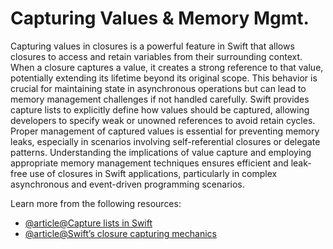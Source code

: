 # Capturing Values & Memory Mgmt.

Capturing values in closures is a powerful feature in Swift that allows closures to access and retain variables from their surrounding context. When a closure captures a value, it creates a strong reference to that value, potentially extending its lifetime beyond its original scope. This behavior is crucial for maintaining state in asynchronous operations but can lead to memory management challenges if not handled carefully. Swift provides capture lists to explicitly define how values should be captured, allowing developers to specify weak or unowned references to avoid retain cycles. Proper management of captured values is essential for preventing memory leaks, especially in scenarios involving self-referential closures or delegate patterns. Understanding the implications of value capture and employing appropriate memory management techniques ensures efficient and leak-free use of closures in Swift applications, particularly in complex asynchronous and event-driven programming scenarios.

Learn more from the following resources:

- [@article@Capture lists in Swift](https://www.hackingwithswift.com/articles/179/capture-lists-in-swift-whats-the-difference-between-weak-strong-and-unowned-references)
- [@article@Swift’s closure capturing mechanics](https://www.swiftbysundell.com/articles/swifts-closure-capturing-mechanics/)